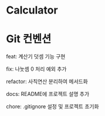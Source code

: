 # Calculator

# Git 컨벤션
feat: 계산기 덧셈 기능 구현

fix: 나눗셈 0 처리 예외 추가

refactor: 사칙연산 분리하여 메서드화

docs: README에 프로젝트 설명 추가

chore: .gitignore 설정 및 프로젝트 초기화
